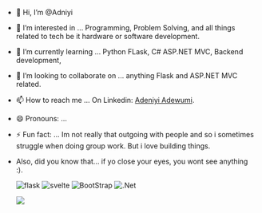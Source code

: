 - 👋 Hi, I’m @Adniyi
- 👀 I’m interested in ... Programming, Problem Solving, and all things related to tech be it hardware or software development.
- 🌱 I’m currently learning ... Python FLask, C# ASP.NET MVC, Backend development,
- 💞️ I’m looking to collaborate on ... anything Flask and ASP.NET MVC related.
- 📫 How to reach me ... On Linkedin: [Adeniyi Adewumi](https://www.linkedin.com/in/adeniyi-adewumi).
- 😄 Pronouns: ...
- ⚡ Fun fact: ... Im not really that outgoing with people and so i sometimes struggle when doing group work. But i love building things.
- Also, did you know that... if yo close your eyes, you wont see anything :).

  ![flask]({https://img.shields.io/badge/Flask-000000?style=for-the-badge&logo=flask&logoColor=white})
  ![svelte]({https://img.shields.io/badge/Svelte-4A4A55?style=for-the-badge&logo=svelte&logoColor=FF3E00})
  ![BootStrap]({https://img.shields.io/badge/Bootstrap-563D7C?style=for-the-badge&logo=bootstrap&logoColor=white})
  ![.Net]({https://img.shields.io/badge/.NET-512BD4?style=for-the-badge&logo=dotnet&logoColor=white})

  <img src="{https://img.shields.io/badge/Flask-000000?style=for-the-badge&logo=flask&logoColor=white}"/>
<!---
Adniyi/Adniyi is a ✨ special ✨ repository because its `README.md` (this file) appears on your GitHub profile.
You can click the Preview link to take a look at your changes.
--->
